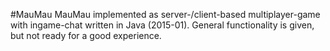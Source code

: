 #MauMau
MauMau implemented as server-/client-based multiplayer-game with ingame-chat written in Java (2015-01).
General functionality is given, but not ready for a good experience.